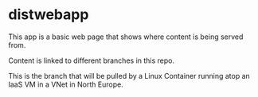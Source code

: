 # distwebapp

This app is a basic web page that shows where content is being served from.

Content is linked to different branches in this repo.

This is the branch that will be pulled by a Linux Container running atop an IaaS VM in a VNet in North Europe.